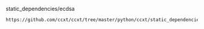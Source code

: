 
static_dependencies/ecdsa
```
https://github.com/ccxt/ccxt/tree/master/python/ccxt/static_dependencies/ecdsa
```




